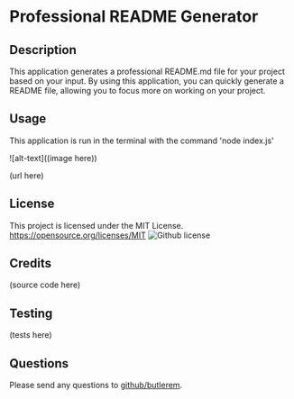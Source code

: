 # Professional README Generator 

## Description
This application generates a professional README.md file for your project based on your input. By using this application, you can quickly generate a README file, allowing you to focus more on working on your project.

## Usage
This application is run in the terminal with the command 'node index.js'

![alt-text]((image here))

(url here)

## License
This project is licensed under the MIT License.
https://opensource.org/licenses/MIT
![Github license](https://img.shields.io/badge/license-MIT-blue.svg)

## Credits
(source code here)

## Testing
(tests here)

## Questions
Please send any questions to [github/butlerem](https://github.com/butlerem).

